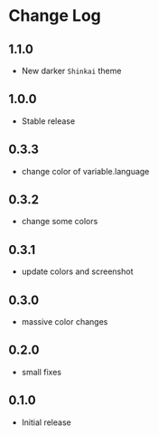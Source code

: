 # Change Log

## 1.1.0

- New darker `Shinkai` theme

## 1.0.0

- Stable release

## 0.3.3

- change color of variable.language

## 0.3.2

- change some colors

## 0.3.1

- update colors and screenshot

## 0.3.0

- massive color changes

## 0.2.0

- small fixes

## 0.1.0

- Initial release

